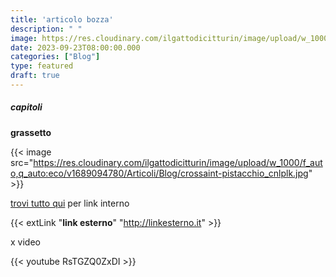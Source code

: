 ```yaml
---
title: 'articolo bozza'
description: " "
image: https://res.cloudinary.com/ilgattodicitturin/image/upload/w_1000/f_auto,q_auto:eco/v1689874010/Articoli/Blog/torta-leonardo_xx95ou.jpg
date: 2023-09-23T08:00:00.000
categories: ["Blog"]
type: featured
draft: true
---
```



##### capitoli



**grassetto**

{{< image src="https://res.cloudinary.com/ilgattodicitturin/image/upload/w_1000/f_auto,q_auto:eco/v1689094780/Articoli/Blog/crossaint-pistacchio_cnlplk.jpg" >}}

[trovi tutto qui](/blog/) per link interno 

 {{< extLink "**link esterno**" "http://linkesterno.it" >}} 

x video 


{{< youtube RsTGZQ0ZxDI >}}




